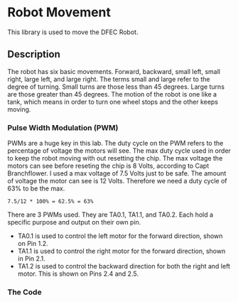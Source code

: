 # Robot Movement

This library is used to move the DFEC Robot.


## Description

The robot has six basic movements. Forward, backward, small left, small right, large left, and large right. The terms small and large refer to the degree of turning. Small turns are those less than 45 degrees. Large turns are those greater than 45 degrees. The motion of the robot is one like a tank, which means in order to turn one wheel stops and the other keeps moving. 

### Pulse Width Modulation (PWM)

PWMs are a huge key in this lab. The duty cycle on the PWM refers to the percentage of voltage the motors will see. The max duty cycle used in order to keep the robot moving with out resetting the chip. The max voltage the motors can see before reseting the chip is 8 Volts, according to Capt Branchflower. I used a max voltage of 7.5 Volts just to be safe. The amount of voltage the motor can see is 12 Volts. Therefore we need a duty cycle of 63% to be the max.
```
7.5/12 * 100% = 62.5% = 63%
```
There are 3 PWMs used. They are TA0.1, TA1.1, and TA0.2. Each hold a specific purpose and output on their own pin. 
 - TA0.1 is used to control the left motor for the forward direction, shown on Pin 1.2. 
 - TA1.1 is used to control the right motor for the forward direction, shown in Pin 2.1.
 - TA1.2 is used to control the backward direction for both the right and left motor. This is shown on Pins 2.4 and 2.5.

### The Code
